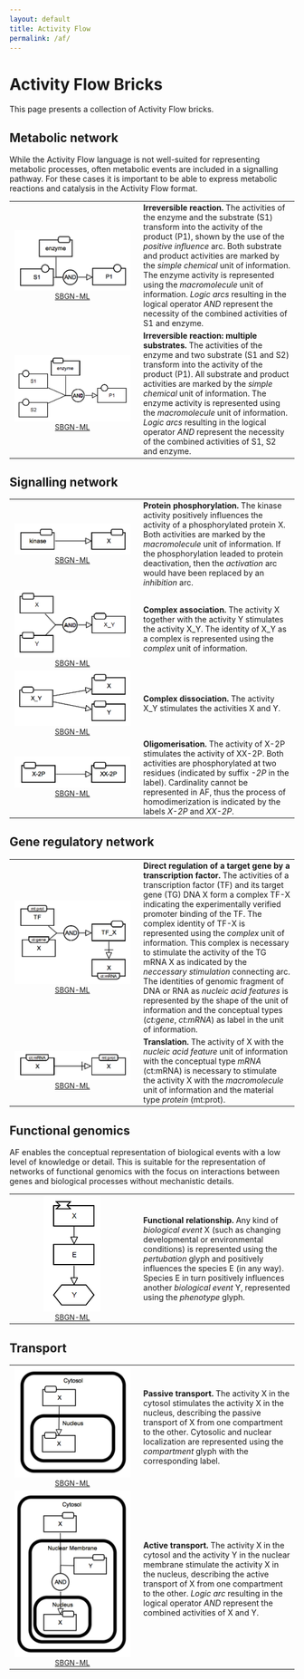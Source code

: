 ```yaml
---
layout: default
title: Activity Flow
permalink: /af/
---
```


# Activity Flow Bricks

This page presents a collection of Activity Flow bricks. 

## Metabolic network

While the Activity Flow language is not well-suited for representing metabolic processes, often metabolic events are included in a signalling pathway. For these cases it is important to be able to express metabolic reactions and catalysis in the Activity Flow format.

<table>
    <tr>
    <td style="width:210px; text-align:center; font-size:90%;"><img src="../bricks/reaction/Reaction-AF01-IRR.png" width="205"/><br /><a href="/bricks/reaction/Reaction-AF01-IRR.sbgn">SBGN-ML</a> </td>
    <td style="vertical-align: middle; padding-left: 1em;"><strong>Irreversible reaction.</strong> The activities of the enzyme and the substrate (S1) transform into the activity of the product (P1), shown by the use of the <i>positive influence</i> arc. Both substrate and product activities are marked by the <i>simple chemical</i> unit of information. The enzyme activity is represented using the <i>macromolecule</i> unit of information. <i>Logic arcs</i> resulting in the logical operator <i>AND</i> represent the necessity of the combined activities of S1 and enzyme.</td>
    </tr>
    <tr>
    <td style="width:210px; text-align:center; font-size:90%;"><img src="../bricks/reaction/Reaction-AF02-IRR.png" width="205"/><br /><a href="/bricks/reaction/Reaction-AF02-IRR.sbgn">SBGN-ML</a> </td>
    <td style="vertical-align: middle; padding-left: 1em;"><strong>Irreversible reaction: multiple substrates.</strong>  The activities of the enzyme and two substrate (S1 and S2) transform into the activity of the product (P1). All substrate and product activities are marked by the <i>simple chemical</i> unit of information. The enzyme activity is represented using the <i>macromolecule</i> unit of information. <i>Logic arcs</i> resulting in the logical operator <i>AND</i> represent the necessity of the combined activities of S1, S2 and enzyme.</td>
    </tr>
</table>


## Signalling network

<table>
    <tr>
   	<td style="width:210px; text-align:center; font-size:90%;"><img src="../bricks/proteinphosphorylation/ProteinPhosphorylation-AF01-hz.png" width="205"/><br /><a href="/bricks/proteinphosphorylation/ProteinPhosphorylation-AF01-hz.sbgn">SBGN-ML</a> </td>
    <td style="vertical-align: middle; padding-left: 1em;"><strong>Protein phosphorylation.</strong> The kinase activity positively influences the activity of a phosphorylated protein X. Both activities are marked by the <i>macromolecule</i> unit of information. If the phosphorylation leaded to protein deactivation, then the <i>activation</i> arc would have been replaced by an <i>inhibition</i> arc.</td>
    </tr>
	<tr>
    <td style="width:210px; text-align:center; font-size:90%;"><img src="../bricks/complexassociation/ComplexFormation-AF01.png" width="205"/><br /><a href="/bricks/complexassociation/ComplexFormation-AF01.sbgn">SBGN-ML</a> </td>
    <td style="vertical-align: middle; padding-left: 1em;"><strong>Complex association.</strong> The activity X together with the activity Y stimulates the activity X_Y. The identity of X_Y as a complex is represented using the <i>complex</i> unit of information. </td>
    </tr>
   	<tr>
    <td style="width:210px; text-align:center; font-size:90%;"><img src="../bricks/complexdissociation/ComplexDissociation-AF01.png" width="205"/><br /><a href="/bricks/complexdissociation/ComplexDissociation-AF01.sbgn">SBGN-ML</a> </td>
    <td style="vertical-align: middle; padding-left: 1em;"><strong>Complex dissociation.</strong> The activity X_Y stimulates the activities X and Y. </td>
    </tr>
    <tr>
    <td style="width:210px; text-align:center; font-size:90%;"><img src="../bricks/oligomerisation/Homodimerisation-AF01.png" width="205"/><br /><a href="/bricks/oligomerisation/Homodimerisation-AF01.sbgn">SBGN-ML</a> </td>
    <td style="vertical-align: middle; padding-left: 1em;"><strong>Oligomerisation.</strong> The activity of X-2P stimulates the activity of XX-2P. Both activities are phosphorylated at two residues (indicated by suffix <i>-2P</i> in the label). Cardinality cannot be represented in AF, thus the process of homodimerization is indicated by the labels <i>X-2P</i> and <i>XX-2P</i>. </td>
    </tr>
</table>

## Gene regulatory network

<table>
	<tr>
	<td style="width:210px; text-align:center; font-size:90%;"><img src="../bricks/generegulation/Transcription-AF01.png" width="205"/><br /><a href="/bricks/generegulation/Transcription-AF01.sbgn">SBGN-ML</a> </td>
    <td style="vertical-align: middle; padding-left: 1em;"><strong>Direct regulation of a target gene by a transcription factor.</strong> The activities of a transcription factor (TF) and its target gene (TG) DNA X form a complex TF-X indicating the experimentally verified promoter binding of the TF. The complex identity of TF-X is represented using the <i>complex</i> unit of information. This complex is necessary to stimulate the activity of the TG mRNA X as indicated by the <i>neccessary stimulation</i> connecting arc. The identities of genomic fragment of DNA or RNA as <i>nucleic acid features</i> is represented by the shape of the unit of information and the conceptual types (<i>ct:gene</i>, <i>ct:mRNA</i>) as label in the unit of information. </td>
   	</tr>
   	<tr>
   	<td style="width:210px; text-align:center; font-size:90%;"><img src="../bricks/generegulation/Translation-AF01.png" width="205"/><br /><a href="/bricks/generegulation/Translation-AF01.sbgn">SBGN-ML</a> </td>
    <td style="vertical-align: middle; padding-left: 1em;"><strong>Translation.</strong> The activity of X with the <i>nucleic acid feature</i> unit of information with the conceptual type <i>mRNA</i> (ct:mRNA) is necessary to  stimulate the activity X with the <i>macromolecule</i> unit of information and the material type <i>protein</i> (mt:prot).</td>
	</tr>	
</table>

## Functional genomics

AF enables the conceptual representation of biological events with a low level of knowledge or detail. This is suitable for the representation of networks of functional genomics with the focus on interactions between genes and biological processes without mechanistic details.

<table>
	<tr>
	<td style="width:210px; text-align:center; font-size:90%;"><img src="../bricks/functionalgenomics/FunctionalRelationship-AF01.png" width="100"/><br /><a href="/bricks/functionalgenomics/FunctionalRelationship-AF01.sbgn">SBGN-ML</a> </td>
    <td style="vertical-align: middle; padding-left: 1em;"><strong>Functional relationship.</strong> Any kind of <i>biological event</i> X (such as changing developmental or environmental conditions) is represented using the <i>pertubation</i> glyph and positively influences the species E (in any way). Species E in turn positively influences another <i>biological event</i> Y, represented using the <i>phenotype</i> glyph. </td>
   	</tr>
</table>


## Transport

<table>
	<tr>
	<td style="width:210px; text-align:center; font-size:90%;"><img src="../bricks/compartmentation/PassiveTransport-AF01.png" width="205"/><br /><a href="/bricks/compartmentation/PassiveTransport-AF01.sbgn">SBGN-ML</a> </td>
    <td style="vertical-align: middle; padding-left: 1em;"><strong>Passive transport.</strong> The activity X in the cytosol stimulates the activity X in the nucleus, describing the passive transport of X from one compartment to the other. Cytosolic and nuclear localization are represented using the <i>compartment</i> glyph with the corresponding label.  </td>
   	</tr>
   	<tr>
   	<td style="width:210px; text-align:center; font-size:90%;"><img src="../bricks/compartmentation/ActiveTransport-AF01.png" width="205"/><br /><a href="/bricks/compartmentation/ActiveTransport-AF01.sbgn">SBGN-ML</a> </td>
    <td style="vertical-align: middle; padding-left: 1em;"><strong>Active transport.</strong> The activity X in the cytosol and the activity Y in the nuclear membrane stimulate the activity X in the nucleus, describing the active transport of X from one compartment to the other. <i>Logic arc</i> resulting in the logical operator <i>AND</i> represent the combined activities of X and Y.</td>
	</tr>	
</table>
